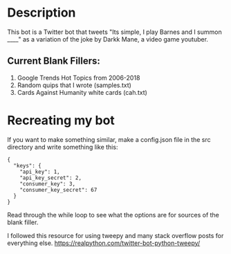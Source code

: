 # Description
This bot is a Twitter bot that tweets "Its simple, I play Barnes and I summon ____" as a variation of the joke by Darkk Mane, a video game youtuber.
## Current Blank Fillers:
1. Google Trends Hot Topics from 2006-2018
2. Random quips that I wrote (samples.txt)
3. Cards Against Humanity white cards (cah.txt)

# Recreating my bot

If you want to make something similar, make a config.json file in the src directory and write something like this: 
```
{
  "keys": {
    "api_key": 1,
    "api_key_secret": 2,
    "consumer_key": 3,
    "consumer_key_secret": 67
  }
}
```
Read through the while loop to see what the options are for sources of the blank filler. 

I followed this resource for using tweepy and many stack overflow posts for everything else.
https://realpython.com/twitter-bot-python-tweepy/
